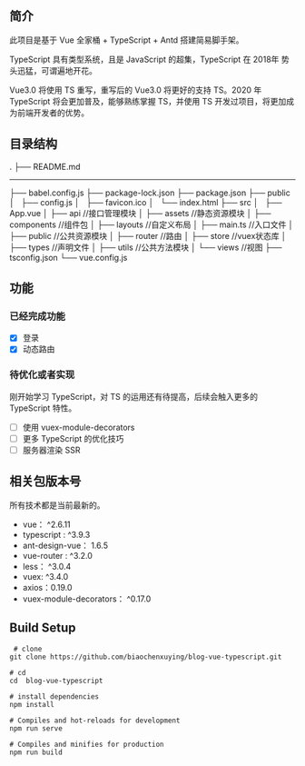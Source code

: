 
## 简介

此项目是基于 Vue 全家桶 + TypeScript + Antd 搭建简易脚手架。

TypeScript 具有类型系统，且是 JavaScript 的超集，TypeScript 在 2018年 势头迅猛，可谓遍地开花。

Vue3.0 将使用 TS 重写，重写后的 Vue3.0 将更好的支持 TS。2020 年 TypeScript 将会更加普及，能够熟练掌握 TS，并使用 TS 开发过项目，将更加成为前端开发者的优势。

## 目录结构
  .
  ├── README.md
  ****
  ├── babel.config.js
  ├── package-lock.json
  ├── package.json
  ├── public
  │   ├── config.js
  │   ├── favicon.ico
  │   └── index.html
  ├── src
  │   ├── App.vue
  │   ├── api                     //接口管理模块
  │   ├── assets                  //静态资源模块
  │   ├── components              //组件包
  │   ├── layouts                 //自定义布局
  │   ├── main.ts                 //入口文件
  │   ├── public                  //公共资源模块
  │   ├── router                  //路由
  │   ├── store                   //vuex状态库
  │   ├── types                   //声明文件
  │   ├── utils                   //公共方法模块
  │   └── views                   //视图
  ├── tsconfig.json
  └── vue.config.js

## 功能

### 已经完成功能

- [x] 登录  
- [x] 动态路由

### 待优化或者实现

刚开始学习 TypeScript，对 TS 的运用还有待提高，后续会触入更多的 TypeScript 特性。

- [ ] 使用 vuex-module-decorators
- [ ] 更多 TypeScript 的优化技巧
- [ ] 服务器渲染 SSR

## 相关包版本号

所有技术都是当前最新的。

- vue： ^2.6.11
- typescript : ^3.9.3
- ant-design-vue： 1.6.5
- vue-router : ^3.2.0
- less： ^3.0.4
- vuex: ^3.4.0
- axios：0.19.0
- vuex-module-decorators： ^0.17.0

## Build Setup 

``` 
 # clone
git clone https://github.com/biaochenxuying/blog-vue-typescript.git
```

```
# cd
cd  blog-vue-typescript
```

```
# install dependencies
npm install
```

```
# Compiles and hot-reloads for development
npm run serve
```

```
# Compiles and minifies for production
npm run build
```
